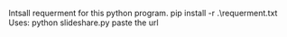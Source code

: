 
Intsall requerment for this python program.
  pip install -r .\requerment.txt
Uses:
    python slideshare.py
paste the url

